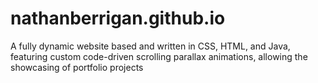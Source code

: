 # nathanberrigan.github.io

A fully dynamic website based and written in CSS, HTML, and Java, featuring custom code-driven scrolling parallax animations, allowing the showcasing of portfolio projects
